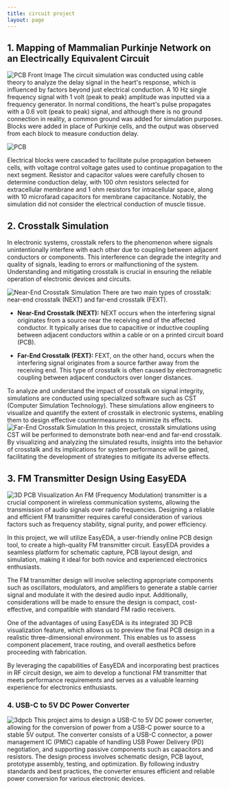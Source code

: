 ```yaml
---
title: circuit project
layout: page
---
```


## 1. Mapping of Mammalian Purkinje Network on an Electrically Equivalent Circuit
![PCB Front Image](https://github.com/Khandoker09/Circuit_profile_khandoker/blob/main/project/purkinji%20circuit/schematic.PNG)
The circuit simulation was conducted using cable theory to analyze the delay signal in the heart's response, which is influenced by factors beyond just electrical conduction. A 10 Hz single frequency signal with 1 volt (peak to peak) amplitude was inputted via a frequency generator. In normal conditions, the heart's pulse propagates with a 0.6 volt (peak to peak) signal, and although there is no ground connection in reality, a common ground was added for simulation purposes. Blocks were added in place of Purkinje cells, and the output was observed from each block to measure conduction delay.

![PCB](https://github.com/Khandoker09/Circuit_profile_khandoker/blob/main/project/purkinji%20circuit/3d%20pb.PNG)

Electrical blocks were cascaded to facilitate pulse propagation between cells, with voltage control voltage gates used to continue propagation to the next segment. Resistor and capacitor values were carefully chosen to determine conduction delay, with 100 ohm resistors selected for extracellular membrane and 1 ohm resistors for intracellular space, along with 10 microfarad capacitors for membrane capacitance. Notably, the simulation did not consider the electrical conduction of muscle tissue.



## 2. Crosstalk Simulation

In electronic systems, crosstalk refers to the phenomenon where signals unintentionally interfere with each other due to coupling between adjacent conductors or components. This interference can degrade the integrity and quality of signals, leading to errors or malfunctioning of the system. Understanding and mitigating crosstalk is crucial in ensuring the reliable operation of electronic devices and circuits.

![Near-End Crosstalk Simulation](https://github.com/Khandoker09/Circuit_profile_khandoker/blob/main/project/cstcrosstalk/ck.PNG)
There are two main types of crosstalk: near-end crosstalk (NEXT) and far-end crosstalk (FEXT). 

- **Near-End Crosstalk (NEXT):** NEXT occurs when the interfering signal originates from a source near the receiving end of the affected conductor. It typically arises due to capacitive or inductive coupling between adjacent conductors within a cable or on a printed circuit board (PCB).

- **Far-End Crosstalk (FEXT):** FEXT, on the other hand, occurs when the interfering signal originates from a source farther away from the receiving end. This type of crosstalk is often caused by electromagnetic coupling between adjacent conductors over longer distances.

To analyze and understand the impact of crosstalk on signal integrity, simulations are conducted using specialized software such as CST (Computer Simulation Technology). These simulations allow engineers to visualize and quantify the extent of crosstalk in electronic systems, enabling them to design effective countermeasures to minimize its effects.
![Far-End Crosstalk Simulation](https://github.com/Khandoker09/Circuit_profile_khandoker/blob/main/project/cstcrosstalk/cksim.PNG)
In this project, crosstalk simulations using CST will be performed to demonstrate both near-end and far-end crosstalk. By visualizing and analyzing the simulated results, insights into the behavior of crosstalk and its implications for system performance will be gained, facilitating the development of strategies to mitigate its adverse effects.

## 3. FM Transmitter Design Using EasyEDA

![3D PCB Visualization](https://github.com/Khandoker09/Circuit_profile_khandoker/blob/main/project/fm%20tranmmitter/3dfmtransmit.PNG)
An FM (Frequency Modulation) transmitter is a crucial component in wireless communication systems, allowing the transmission of audio signals over radio frequencies. Designing a reliable and efficient FM transmitter requires careful consideration of various factors such as frequency stability, signal purity, and power efficiency.

In this project, we will utilize EasyEDA, a user-friendly online PCB design tool, to create a high-quality FM transmitter circuit. EasyEDA provides a seamless platform for schematic capture, PCB layout design, and simulation, making it ideal for both novice and experienced electronics enthusiasts.

The FM transmitter design will involve selecting appropriate components such as oscillators, modulators, and amplifiers to generate a stable carrier signal and modulate it with the desired audio input. Additionally, considerations will be made to ensure the design is compact, cost-effective, and compatible with standard FM radio receivers.

One of the advantages of using EasyEDA is its integrated 3D PCB visualization feature, which allows us to preview the final PCB design in a realistic three-dimensional environment. This enables us to assess component placement, trace routing, and overall aesthetics before proceeding with fabrication.

By leveraging the capabilities of EasyEDA and incorporating best practices in RF circuit design, we aim to develop a functional FM transmitter that meets performance requirements and serves as a valuable learning experience for electronics enthusiasts.

### 4. USB-C to 5V DC Power Converter
![3dpcb](https://github.com/Khandoker09/Circuit_profile_khandoker/blob/main/project/usbc%20to%205%20volt/3d_usbc_5v.PNG)
This project aims to design a USB-C to 5V DC power converter, allowing for the conversion of power from a USB-C power source to a stable 5V output. The converter consists of a USB-C connector, a power management IC (PMIC) capable of handling USB Power Delivery (PD) negotiation, and supporting passive components such as capacitors and resistors. The design process involves schematic design, PCB layout, prototype assembly, testing, and optimization. By following industry standards and best practices, the converter ensures efficient and reliable power conversion for various electronic devices.


